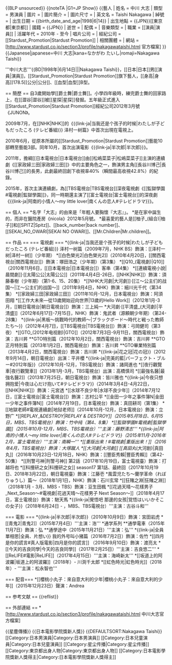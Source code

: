 {{BLP unsourced}}
{{noteTA
|G1=JP Show}}
{{藝人
| 姓名 = 中川 大志
| 類型 = 男演員
| 圖片 = 
| 圖片簡介 = 
| 圖片尺寸 =
| 英文名 = Taishi Nakagawa
| 綽號 =
| 出生日期 = {{birth_date_and_age|1998|6|14}}
| 出生地點 = {{JPN}}[[東京都|東京都]]
| 國籍 = {{JPN}}
| 逝世 =
| 配偶 =
| 音樂類型 =
| 職業 = [[演員|演員]]
| 活躍年代 = 2010年 - 至今
| 唱片公司 =
| 經紀公司 = [[Stardust_Promotion|Stardust Promotion]]
| 相關團體 =
| 網站 = [http://www.stardust.co.jp/section3/profile/nakagawataishi.html 官方檔案]
}}
{{Japanese|japanese=中川 大志|kana=なかがわ たいし|romaji=Nakagawa Taishi}}

'''中川大志'''{{BD|1998年|6月14日|||Nakagawa Taishi}}，[[日本|日本]]男[[演員|演員]]，[[Stardust_Promotion|Stardust Promotion]]旗下藝人，[[身高|身高]]178.5[[公分|公分]]、[[血型|血型]]B型。

== 簡歷 ==
自3歲開始學[[爵士舞|爵士舞]]。小學四年級時，練完爵士舞的回家路上，在[[澀谷|澀谷]]被[[星探|星探]]發掘。五年級正式進入[[Stardust_Promotion|Stardust Promotion]]經紀公司<ref>2012年3月號《JUNON》</ref>。

2009年7月，在[[NHK|NHK]]的《{{link-ja|当我还是个孩子的时候|わたしが子どもだったころ (テレビ番組)}} 泽村一树篇》中首次出現在電視上。

2010年6月，從原本所屬的[[Stardust_Promotion|Stardust Promotion]]藝能10部轉至藝能3部。同年10月，首次出演電影《{{link-ja|半次郎|半次郎}}》。

2011年，擔綱[[日本電視台|日本電視台]]由[[松嶋菜菜子|松嶋菜菜子]]主演的連續劇《[[家政婦三田|家政婦三田]]》中的主要角色之一，飾演男主角[[長谷川博己|長谷川博己]]的長男，此劇最終回創下收視率40%（瞬間最高收視42.8%）的紀錄。

2015年，首次主演連續劇，為[[TBS電視台|TBS電視台]]深夜電視劇《[[監獄學園#電視劇|監獄學園]]》，同一時期還主演了[[富士電視台|富士電視台]]的深夜劇《{{link-ja|阿南的小情人～my little lover|南くんの恋人#テレビドラマ}}》。

== 個人 ==
*名字「大志」的由來是「年輕人要胸懷『大志』」。
*是在家中誕生的，而非在醫院產房<ref>《nicola》2012年5月號</ref>。
*最喜愛的藝人是[[柚子_(組合)|柚子]]和[[SPITZ|Spitz]]、[[back_number|back number]]、[[SEKAI_NO_OWARI|SEKAI NO OWARI]]、[[Mr.Children|Mr.children]]。

== 作品 ==
=== 電視劇 ===
*{{link-ja|当我还是个孩子的时候|わたしが子どもだったころ (テレビ番組)}} 泽村一树篇（2009年7月，NHK BS）飾演：[[泽村一树|泽村一树]]（少年期）
*[[白色榮光2|白色榮光2]]（2010年4月20日，[[關西電視台|關西電視台]]）飾演：塚田浩之（少年期）（第3集）
*[[Q10_(電視劇)|Q10]]（2010年11月6日，[[日本電視台|日本電視台]]）客串（第4集）
*[[連續電視小說|晨間劇]]·[[太陽公公|太陽公公]]（2011年4月4日-26日，[[NHK|NHK]]）飾演：須藤春樹（少年期）（第1-6、15、20集）
*[[NHK大河劇|大河劇]]·[[江～公主们的战国～|江～公主们的战国～]]（2011年9月4日，NHK）飾演：細川光千代（第34集）
*[[家政婦三田|家政婦三田]]（2011年10月-12月，日本電視台）飾演：阿須田翔
*[[工作大未來—從13歲開始迎向世界|13歲的Hello Work]]（2012年1月-3月，[[朝日電視台|朝日電視台]]）飾演：三上純一
*大河劇·[[平清盛_(大河劇)|平清盛]]（2012年6月17日-7月15日，NHK）飾演：鬼武者（源頼朝少年期）（第24-28集）
*{{link-ja|黑板～挑戰時代的教師～|ブラックボード〜時代と戦った教師たち〜}}（2012年4月7日，[[TBS電視台|TBS電視台]]）飾演：弓岡健司（第3夜）
*[[GTO_(2012年电视剧)|GTO]]（2012年7月3日-9月11日，關西電視台）飾演：吉川昇
**GTO特別篇（2012年10月2日，關西電視台）飾演：吉川昇
**GTO正月特別篇（2013年1月2日，關西電視台）飾演：吉川昇
**GTO畢業特別篇（2013年4月2日，關西電視台）飾演：吉川昇
*{{link-ja|花之冠|花の冠}}（2012年9月14日，朝日電視台）出演：平井櫻
*{{link-ja|完美的藍|パーフェクト・ブルー#2012年版}}（2012年10月-12月，TBS電視台）飾演：諸岡進也
*[[夜行觀覽車|夜行觀覽車]]（2013年1月-3月，TBS電視台）出演：高橋慎司
*[[最強名醫|最強名醫2]]（2013年7月25日，朝日電視台）飾演：皆川雅也
*{{link-ja|今夜只想拥抱爱|今夜は心だけ抱いて#テレビドラマ}}（2014年3月4日-4月22日，[[NHK|NHK]]）飾演：元宮透
*[[水球不良少年|水球不良少年]]（2014年7月12日，[[富士電視台|富士電視台]]）飾演：志村公平
*[[金田一少年之事件簿N|金田一少年之事件簿N]]（2014年7月19日，日本電視台）飾演：真田耕司（第1集）
*[[地獄老師#電視連續劇|地狱老师]]（2014年10月-12月，日本電視台）飾演：立野广
*[[REPLAY_&_DESTROY|REPLAY & DESTROY]]（2015年5月18日、6月15日，MBS、TBS電視台）飾演：竹中纯（第4、8集）
*[[監獄學園#電視劇|監獄學園]]（2015年10月-12月，MBS、TBS電視台）'''主演：藤野清志'''
*{{link-ja|阿南的小情人～my little lover|南くんの恋人#テレビドラマ}}（2015年11月-2016年2月，富士電視台）'''主演：南瞬一'''
*[[重版出来！#電視劇|重版出来！]]（2016年4月，TBS電視台）飾演：大塚蹴人
*[[大河劇|大河劇]] [[真田丸_(大河剧)|真田丸]]（2016年10月23日-12月18日，NHK）飾演：[[豐臣秀賴|豐臣秀賴]]（第42-50集）
*[[刑警弓神|刑警弓神]] 第2話（2017年10月19日，富士電視臺）飾演：打越将也
*[[科捜研之女|科捜研之女]] season17 第1話、最終回（2017年10月19日、2018年3月22日，朝日電視臺）飾演：江藤壱 
*風雲児たち〜蘭学革命（れぼりゅうし）篇〜（2018年1月1日，NHK）飾演：石川玄常
*[[狂賭之淵|狂賭之淵]]（2018年1月 - 3月、MBS・TBS）飾演：豆生田楓
*[[花過天晴～花樣男子_Next_Season～#電視劇|花過天晴～花樣男子 Next Season～]]（2018年4月17日，富士電視台）飾演：馳天馬
*{{link-ja|覺悟吧 那邊的女孩|覚悟はいいかそこの女子}}（2018年6月24日 - ，MBS、TBS電視台）'''主演：古谷斗和'''

=== 電影 ===
*{{link-ja|半次郎|半次郎}}（2010年10月9日）飾演：宮田岩虎
*[[青鬼2|青鬼2]]（2015年7月4日）'''主演：浩'''
*通学系列
**通學電車（2015年11月7日）飾演：弘
**通學途中（2015年11月21日）'''主演：弘'''
*{{link-ja|全員單相思|全員、片想い}} 我的外号叫小猪篇（2016年7月2日）飾演：佐竹
*[[四月是你的謊言#真人版電影|四月是你的謊言]] （2016年9月10日）飾演：渡亮太
*[[今天的吉良同學|今天的吉良同學]]（2017年2月25日）'''主演：吉良悠二'''
*[[ReLIFE#電影|ReLIFE]]（2017年4月15日）'''主演：海崎新太'''
*[[坂道上的阿波羅|坂道上的阿波羅]]（2018年）- 川渕千太郎
*[[虹色時光|虹色時光]]（2018年）- '''主演：松永智也'''

=== 配音===
*[[櫻桃小丸子：來自意大利的少年|櫻桃小丸子：來自意大利的少年]]（2015年12月23日）聲演：Andrea

== 参考文献 ==
{{reflist}}

== 外部連結 ==
*[http://www.stardust.co.jp/section3/profile/nakagawataishi.html  中川大志官方檔案]

{{星塵傳播}}
{{日本電影學院獎新人獎}}
{{DEFAULTSORT:Nakagawa Taishi}}
[[Category:日本男演員|Category:日本男演員]]
[[Category:日本兒童演員|Category:日本兒童演員]]
[[Category:星尘传播|Category:星尘传播]]
[[Category:東京都出身人物|Category:東京都出身人物]]
[[Category:日本電影學院獎新人獎得主|Category:日本電影學院獎新人獎得主]]